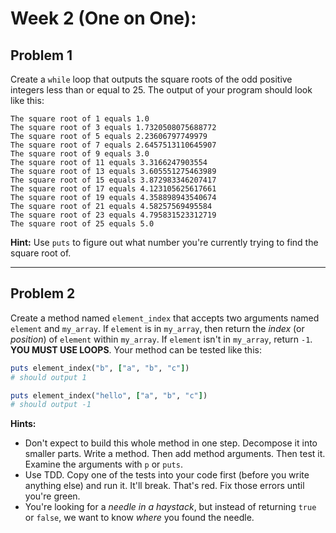 # Week 2 (One on One):

## Problem 1

Create a `while` loop that outputs the square roots of the odd positive integers less than or equal to 25. The output of your program should look like this:

```
The square root of 1 equals 1.0
The square root of 3 equals 1.7320508075688772
The square root of 5 equals 2.23606797749979
The square root of 7 equals 2.6457513110645907
The square root of 9 equals 3.0
The square root of 11 equals 3.3166247903554
The square root of 13 equals 3.605551275463989
The square root of 15 equals 3.872983346207417
The square root of 17 equals 4.123105625617661
The square root of 19 equals 4.358898943540674
The square root of 21 equals 4.58257569495584
The square root of 23 equals 4.795831523312719
The square root of 25 equals 5.0
```

__Hint:__ Use `puts` to figure out what number you're currently trying to find the square root of.

----

## Problem 2
Create a method named `element_index` that accepts two arguments named `element` and `my_array`. If `element` is in `my_array`, then return the _index_ (or _position_) of `element` within `my_array`. If `element` isn't in `my_array`, return `-1`. __YOU MUST USE LOOPS__. Your method can be tested like this:

```rb
puts element_index("b", ["a", "b", "c"])
# should output 1

puts element_index("hello", ["a", "b", "c"])
# should output -1
```

__Hints:__ 
* Don't expect to build this whole method in one step. Decompose it into smaller parts. Write a method. Then add method arguments. Then test it. Examine the arguments with `p` or `puts`.
* Use TDD. Copy one of the tests into your code first (before you write anything else) and run it. It'll break. That's red. Fix those errors until you're green.
* You're looking for a _needle in a haystack_, but instead of returning `true` or `false`, we want to know _where_ you found the needle.
